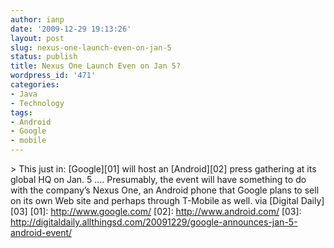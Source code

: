 ```yaml
---
author: ianp
date: '2009-12-29 19:13:26'
layout: post
slug: nexus-one-launch-even-on-jan-5
status: publish
title: Nexus One Launch Even on Jan 5?
wordpress_id: '471'
categories:
- Java
- Technology
tags:
- Android
- Google
- mobile
---
```


\> This just in: [Google][01] will host an [Android][02] press gathering
at its global HQ on Jan. 5 …. Presumably, the event will have something
to do with the company’s Nexus One, an Android phone that Google plans
to sell on its own Web site and perhaps through T-Mobile as well. via
[Digital Daily][03] [01]: http://www.google.com/ [02]:
http://www.android.com/ [03]:
http://digitaldaily.allthingsd.com/20091229/google-announces-jan-5-android-event/
